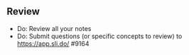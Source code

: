 Review
----
- Do: Review all your notes
- Do: Submit questions (or specific concepts to review) to https://app.sli.do/  #9164
